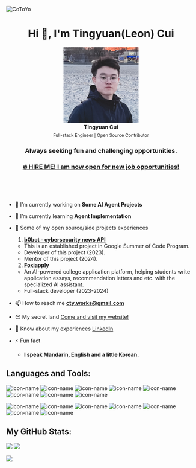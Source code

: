 <p align="left"> <img src="https://komarev.com/ghpvc/?username=CoToYo&label=Profile%20views&color=0e75b6&style=flat" alt="CoToYo" /> </p>
<h1 align="center">Hi 👋, I'm Tingyuan(Leon) Cui</h1>
<p align="center">
  <img src="./img/me.jpeg" width="200">
  <br>
  <b>Tingyuan Cui</b><br>
  <sub>Full-stack Engineer | Open Source Contributor</sub>
</p>

<h3 align="center">
  Always seeking fun and challenging opportunities.
</h3>
<h3 align="center">
  <a href="https://www.linkedin.com/in/tingyuan-cui/">🔥 HIRE ME! I am now open for new job opportunities!</a>
</h3>

</br>
</br>
</br>

- 🔭 I’m currently working on **Some AI Agent Projects**

- 🌱 I’m currently learning **Agent Implementation**

- 👯 Some of my open source/side projects experiences
  1. **[b0bot - cybersecurity news API](https://github.com/c2siorg/b0bot)**
    - This is an established project in Google Summer of Code Program.
    - Developer of this project (2023).
    - Mentor of this project (2024).
  2. **[Foxiapply](https://www.foxiapply.com/)**
    - An AI-powered college application platform, helping students write application essays, recommendation letters and etc. with the specialized AI assistant.
    - Full-stack developer (2023-2024)

- 📫 How to reach me **cty.works@gmail.com**
- 😎 My secret land [Come and visit my website!](https://tingyuancui.com/)

- 📄 Know about my experiences [LinkedIn](https://www.linkedin.com/in/tingyuan-cui)

- ⚡ Fun fact
  - **I speak Mandarin, English and a little Korean.**

## Languages and Tools:
![icon-name](https://img.shields.io/badge/-Python-blue?style=flat&logo=Python&logoColor=white&link=Your-URL)
![icon-name](https://img.shields.io/badge/-JavaScript-orange?style=flat&logo=JavaScript&logoColor=white&link=Your-URL)
![icon-name](https://img.shields.io/badge/-C++-yellow?style=flat&logo=C&logoColor=white&link=Your-URL)
![icon-name](https://img.shields.io/badge/-Java-brown?style=flat&logo=Java&logoColor=white&link=Your-URL)
![icon-name](https://img.shields.io/badge/-Node.js-green?style=flat&logo=Node.js&logoColor=white&link=Your-URL)
![icon-name](https://img.shields.io/badge/-Express-black?style=flat&logo=Express&logoColor=white&link=Your-URL)
![icon-name](https://img.shields.io/badge/-SpringBoot-green?style=flat&logo=SpringBoot&logoColor=white&link=Your-URL)
![icon-name](https://img.shields.io/badge/-Flask-skyblue?style=flat&logo=Flask&logoColor=white&link=Your-URL)

![icon-name](https://img.shields.io/badge/-Docker-blue?style=flat&logo=Docker&logoColor=white&link=Your-URL)
![icon-name](https://img.shields.io/badge/-Kubernetes-skyblue?style=flat&logo=Kubernetes&logoColor=white&link=Your-URL)
![icon-name](https://img.shields.io/badge/-MongoDB-green?style=flat&logo=MongoDB&logoColor=white&link=Your-URL)
![icon-name](https://img.shields.io/badge/-Webpack-darkblue?style=flat&logo=Webpack&logoColor=white&link=Your-URL)
![icon-name](https://img.shields.io/badge/-Jest-brown?style=flat&logo=Jest&logoColor=white&link=Your-URL)
![icon-name](https://img.shields.io/badge/-AWS-darkyellow?style=flat&logo=AmazonAWS&logoColor=white&link=Your-URL)
![icon-name](https://img.shields.io/badge/-Git-darkorange?style=flat&logo=Git&logoColor=white&link=Your-URL)

## My GitHub Stats:
<p align="left">
  <img src="https://github-readme-stats.vercel.app/api/top-langs?username=CoToYo&show_icons=true&locale=en&layout=compact"> 
  <img src="https://github-readme-streak-stats.herokuapp.com/?user=CoToYo">
</p>
<p align="left">
  <img src="https://github-profile-trophy.vercel.app/?username=CoToYo" />
</p>

<!--START_SECTION:activity-->
<!--END_SECTION:activity-->

<!--START_SECTION:blog-->
<!--END_SECTION:blog-->
